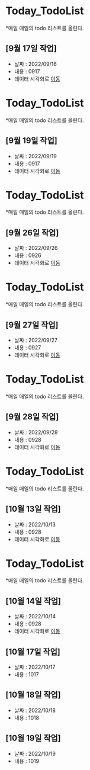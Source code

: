 # Today_TodoList
*매일 매일의 todo 리스트를 올린다.
## [9월 17일 작업]
  * 날짜 : 2022/09/16
  * 내용 : 0917
  * 데이터 시각화로 [이동](./Newtext.txt)

# Today_TodoList
*매일 매일의 todo 리스트를 올린다.
## [9월 19일 작업]
  * 날짜 : 2022/09/19
  * 내용 : 0917
  * 데이터 시각화로 [이동](./Newtext.txt)

# Today_TodoList
*매일 매일의 todo 리스트를 올린다.
## [9월 26일 작업]
  * 날짜 : 2022/09/26
  * 내용 : 0926
  * 데이터 시각화로 [이동](./Newtext.txt)

# Today_TodoList
*매일 매일의 todo 리스트를 올린다.
## [9월 27일 작업]
  * 날짜 : 2022/09/27
  * 내용 : 0927
  * 데이터 시각화로 [이동](./Newtext.txt)

# Today_TodoList
*매일 매일의 todo 리스트를 올린다.
## [9월 28일 작업]
  * 날짜 : 2022/09/28
  * 내용 : 0928
  * 데이터 시각화로 [이동](./Newtext.txt)

# Today_TodoList
*매일 매일의 todo 리스트를 올린다.
## [10월 13일 작업]
  * 날짜 : 2022/10/13
  * 내용 : 0928
  * 데이터 시각화로 [이동](./Newtext.txt)

# Today_TodoList
*매일 매일의 todo 리스트를 올린다.
## [10월 14일 작업]
  * 날짜 : 2022/10/14
  * 내용 : 0928
  * 데이터 시각화로 [이동](./Newtext.txt)

## [10월 17일 작업]
  * 날짜 : 2022/10/17
  * 내용 : 1017
  
## [10월 18일 작업]
  * 날짜 : 2022/10/18
  * 내용 : 1018

## [10월 19일 작업]
  * 날짜 : 2022/10/19
  * 내용 : 1019
